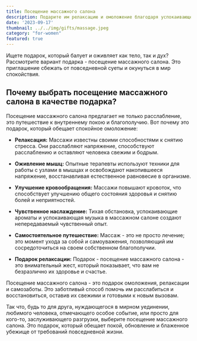 ```yaml
---
title: Посещение массажного салона
description: Подарите им релаксацию и омоложение благодаря успокаивающему массажу.
date: '2023-09-17'
thumbnail: ../../img/gifts/massage.jpeg
category: "for-women"
featured: true
---
```

Ищете подарок, который балует и оживляет как тело, так и дух? Рассмотрите вариант подарка - посещение массажного салона. Это приглашение сбежать от повседневной суеты и окунуться в мир спокойствия.

## Почему выбрать посещение массажного салона в качестве подарка?

Посещение массажного салона предлагает не только расслабление, это путешествие к внутреннему покою и благополучию. Вот почему это подарок, который обещает спокойное омоложение:

- **Релаксация:** Массажи известны своими способностями к снятию стресса. Они расслабляют напряжение, способствуют расслаблению и оставляют человека свежим и бодрым.

- **Оживление мышц:** Опытные терапевты используют техники для работы с узлами в мышцах и освобождают накопившееся напряжение, восстанавливая естественное равновесие в организме.

- **Улучшение кровообращения:** Массажи повышают кровоток, что способствует улучшению общего состояния здоровья и снятию болей и неприятностей.

- **Чувственное наслаждение:** Тихая обстановка, успокаивающие ароматы и успокаивающая музыка в массажном салоне создают непередаваемый чувственный опыт.

- **Самостоятельное путешествие:** Массаж - это не просто лечение; это момент ухода за собой и самоуважения, позволяющий им сосредоточиться на своем собственном благополучии.

- **Подарок релаксации:** Подарок - посещение массажного салона - это внимательный жест, который показывает, что вам не безразлично их здоровье и счастье.

Посещение массажного салона - это подарок омоложения, релаксации и самозаботы. Это заботливый способ помочь им расслабиться и восстановиться, оставив их свежими и готовыми к новым вызовам.

Так что, будь то для друга, нуждающегося в мирном уединении, любимого человека, отмечающего особое событие, или просто для кого-то, заслуживающего разгрузки, выберите посещение массажного салона. Это подарок, который обещает покой, обновление и блаженное убежище от требований повседневной жизни.
